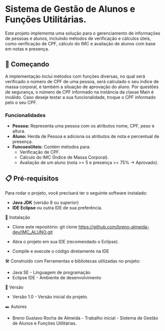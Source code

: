 # Sistema de Gestão de Alunos e Funções Utilitárias.
Este projeto implementa uma solução para o gerenciamento de informações de pessoas e alunos, incluindo métodos de verificação e cálculos úteis, como verificação de CPF, cálculo do IMC e avaliação de alunos com base em notas e presença.


## 🚀 Começando

A implementação inclui métodos com funções diversas, no qual será verificado o número de CPF de uma pessoa, será calculado o seu índice de massa corporal, e também a situação de aprovação do aluno.
Por questôes de segurança, o número de CPF informado na instância da classe Main é inválido. Caso deseje testar a sua funcionalidade, troque o CPF informado pelo o seu CPF.

### Funcionalidades

- **Pessoa:** Representa uma pessoa com os atributos nome, CPF, peso e altura.
- **Aluno:** Herda de Pessoa e adiciona os atributos de nota e percentual de presença.
- **FuncoesUteis:** Contém métodos para:
  - Verificação de CPF.
  - Cálculo do IMC (Índice de Massa Corporal).
  - Avaliação de um aluno (nota >= 5 e presença >= 75% → Aprovado).
  

## 📋 Pré-requisitos

Para rodar o projeto, você precisará ter o seguinte software instalado:

- **Java JDK** (versão 8 ou superior)
- **IDE Eclipse** ou outra IDE de sua preferência.

  

🔧 Instalação
- Clone este repositório:
    git clone https://github.com/breno-almeida-dev/IMC_ALUNO.git
  
- Abra o projeto em sua IDE (recomendado o Eclipse).
- Compile e execute o código diretamente na IDE
  
  

🛠️ Construído com
Ferramentas e bibliotecas utilizadas no projeto:

- Java SE - Linguagem de programação
- Eclipse IDE - Ambiente de desenvolvimento



📌 Versão
- Versão 1.0 - Versão inicial do projeto.



✒️ Autores
- Breno Gustavo Rocha de Almeida - Trabalho inicial - Sistema de Gestão de Alunos e Funções Utilitárias.
